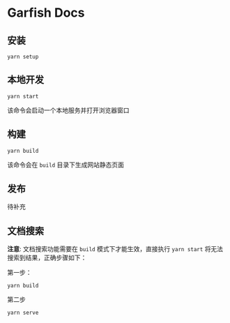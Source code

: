 # Garfish Docs

## 安装

```console
yarn setup
```

## 本地开发

```console
yarn start
```

该命令会启动一个本地服务并打开浏览器窗口

## 构建

```console
yarn build
```

该命令会在 `build` 目录下生成网站静态页面

## 发布

待补充

## 文档搜索

**注意**: 文档搜索功能需要在 `build` 模式下才能生效，直接执行 `yarn start` 将无法搜索到结果，正确步骤如下：

第一步：

```base
yarn build
```

第二步

```base
yarn serve
```
